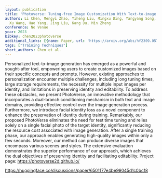```yaml
---
layout: publication
title: 'Photoverse: Tuning-free Image Customization With Text-to-image Diffusion Models'
authors: Li Chen, Mengyi Zhao, Yiheng Liu, Mingxu Ding, Yangyang Song, Shizun Wang,
  Xu Wang, Hao Yang, Jing Liu, Kang Du, Min Zheng
conference: No Venue
year: 2023
bibkey: chen2023photoverse
additional_links: [{name: Paper, url: 'https://arxiv.org/abs/hf2309.05793'}]
tags: ["Training Techniques"]
short_authors: Chen et al.
---
```

Personalized text-to-image generation has emerged as a powerful and sought-after tool, empowering users to create customized images based on their specific concepts and prompts. However, existing approaches to personalization encounter multiple challenges, including long tuning times, large storage requirements, the necessity for multiple input images per identity, and limitations in preserving identity and editability. To address these obstacles, we present PhotoVerse, an innovative methodology that incorporates a dual-branch conditioning mechanism in both text and image domains, providing effective control over the image generation process. Furthermore, we introduce facial identity loss as a novel component to enhance the preservation of identity during training. Remarkably, our proposed PhotoVerse eliminates the need for test time tuning and relies solely on a single facial photo of the target identity, significantly reducing the resource cost associated with image generation. After a single training phase, our approach enables generating high-quality images within only a few seconds. Moreover, our method can produce diverse images that encompass various scenes and styles. The extensive evaluation demonstrates the superior performance of our approach, which achieves the dual objectives of preserving identity and facilitating editability. Project page: https://photoverse2d.github.io/

https://huggingface.co/discussions/paper/6501177e4be99045d1c0bcf8